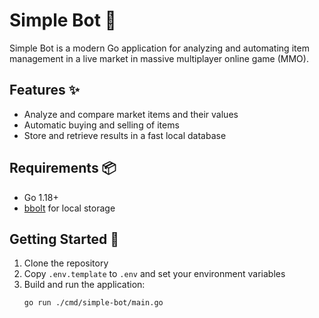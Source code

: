 
# Simple Bot 🤖

Simple Bot is a modern Go application for analyzing and automating item management in a live market in massive multiplayer online game (MMO).

## Features ✨
- Analyze and compare market items and their values
- Automatic buying and selling of items
- Store and retrieve results in a fast local database

## Requirements 📦
- Go 1.18+
- [bbolt](https://github.com/etcd-io/bbolt) for local storage

## Getting Started 🚀
1. Clone the repository
2. Copy `.env.template` to `.env` and set your environment variables
3. Build and run the application:
   ```sh
   go run ./cmd/simple-bot/main.go
   ```